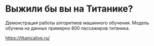 # Выжили бы вы на Титанике?

Демонстрация работы алгоритмов машинного обучения. Модель обучена на данных примерно 800 пассажиров титаника.

https://titanicalive.ru/


